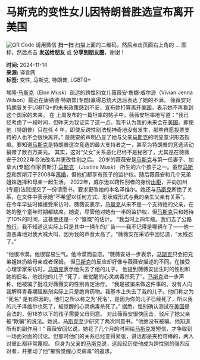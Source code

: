 # 马斯克的变性女儿因特朗普胜选宣布离开美国

![QR Code](https://chart.googleapis.com/chart?chs=280x280&cht=qr&choe=UTF-8&chl=http%3A%2F%2Fwww.vancouverren.com%2Fpda%2Fnews%2Fop%3Dview%2Fsid%3D1049106%2Fapp%3Dweixin%2Fruid%3D1%2Flang%3Dschinese.html) 请用微信 **扫一扫** 扫描上面的二维码，然后点击页面右上角的 ... 图标，然后点击 **发送给朋友** 或 **分享到朋友圈**，谢谢！

**时间:** 2024-11-14  
**来源:** 译言网  
**标签:** 变性, 马斯克, 特朗普, LGBTQ+

埃隆·[马斯克](News/tags/tag=%C2%ED%CB%B9%BF%CB/lang=schinese.html?utm_source=westca&utm_medium=tag&utm_campaign=news_extend)（Elon Musk）疏远的跨性别女儿薇薇安·詹娜·威尔逊（Vivian Jenna Wilson）最近在唐纳德·特朗普(专题)赢得总统大选后表达了她的不满。 薇薇安对特朗普关于LGBTQ+的未来政策感到不安，宣布她打算离开[美国](News/tags/tag=%C3%C0%B9%FA/lang=schinese.html?utm_source=westca&utm_medium=tag&utm_campaign=news_extend)，表示她不再看到这个国家的未来。 在 上周发布的一篇坦率的帖子中，薇薇安坦率地写道：“我已经考虑了一段时间，但昨天为我证实了这一点。我不认为我的未来会在[美国](News/tags/tag=%C3%C0%B9%FA/lang=schinese.html?utm_source=westca&utm_medium=tag&utm_campaign=news_extend)。即使他（特朗普）只在任 4 年，即使反跨性别法规神奇地没有发生，那些自愿投票支持的人也不会很快离开。” 薇薇安的声明凸显了她与父亲[马斯克](News/tags/tag=%C2%ED%CB%B9%BF%CB/lang=schinese.html?utm_source=westca&utm_medium=tag&utm_campaign=news_extend)的明显意识形态裂痕。要知道[马斯克](News/tags/tag=%C2%ED%CB%B9%BF%CB/lang=schinese.html?utm_source=westca&utm_medium=tag&utm_campaign=news_extend)是特朗普这次竞选的最大支持者之一，甚至为特朗普的竞选活动捐赠了数百万美元。 其实，这对“父女”关系恶化已经不是秘密了，尤其是在薇薇安于2022年合法改名并更改性别之后。 20岁的薇薇安是[马斯克](News/tags/tag=%C2%ED%CB%B9%BF%CB/lang=schinese.html?utm_source=westca&utm_medium=tag&utm_campaign=news_extend)与第一任妻子、加拿大(专题)作家贾斯汀·[马斯克](News/tags/tag=%C2%ED%CB%B9%BF%CB/lang=schinese.html?utm_source=westca&utm_medium=tag&utm_campaign=news_extend) （Justine Musk） 所生的六个孩子之一。虽然[马斯克](News/tags/tag=%C2%ED%CB%B9%BF%CB/lang=schinese.html?utm_source=westca&utm_medium=tag&utm_campaign=news_extend)和贾斯汀于2008年[离婚](News/tags/tag=%C0%EB%BB%E9/lang=schinese.html?utm_source=westca&utm_medium=tag&utm_campaign=news_extend)，但他们都享有孩子的监护权。随后薇薇安和几个兄弟姐妹选择和母亲一起生活。 2022年，威尔逊以跨性别者的身份[出柜](News/tags/tag=%B3%F6%B9%F1/lang=schinese.html?utm_source=westca&utm_medium=tag&utm_campaign=news_extend)，并向加州(专题)法院提交了一份请愿书，要求更改她的本名泽维尔。她还与[马斯克](News/tags/tag=%C2%ED%CB%B9%BF%CB/lang=schinese.html?utm_source=westca&utm_medium=tag&utm_campaign=news_extend)断绝了关系，在文件中表示她“不希望以任何方式、形状或形式与我的亲生父亲有关系”。 在今年早些时候接受采访时，薇薇安表示，[马斯克](News/tags/tag=%C2%ED%CB%B9%BF%CB/lang=schinese.html?utm_source=westca&utm_medium=tag&utm_campaign=news_extend)从来不是一个支持她的父亲，在她的整个童年时期都缺席。她说，尽管他对她有一半的监护权，但[马斯克](News/tags/tag=%C2%ED%CB%B9%BF%CB/lang=schinese.html?utm_source=westca&utm_medium=tag&utm_campaign=news_extend)只和她待了10%的时间，这甚至还是一个“慷慨”的估计。 “我当时上四年级。我们去了公路[旅行](News/tags/tag=%C2%C3%D0%D0/lang=schinese.html?utm_source=westca&utm_medium=tag&utm_campaign=news_extend)，我不知道这实际上只是其中一辆车的广告——我不记得是哪辆车了——他一直恶毒地对我大喊大叫，因为我的声音太高了。“薇薇安在采访中回忆道，“太残忍了。”

“他很冷漠。他很容易生气。他冷漠而自恋。“薇薇安进一步表示，[马斯克](News/tags/tag=%C2%ED%CB%B9%BF%CB/lang=schinese.html?utm_source=westca&utm_medium=tag&utm_campaign=news_extend)只会把兄弟姐妹扔给母亲或者保姆。 但[马斯克](News/tags/tag=%C2%ED%CB%B9%BF%CB/lang=schinese.html?utm_source=westca&utm_medium=tag&utm_campaign=news_extend)的反应却好像与薇薇安描述的不同。在接受心理学家采访时，[马斯克](News/tags/tag=%C2%ED%CB%B9%BF%CB/lang=schinese.html?utm_source=westca&utm_medium=tag&utm_campaign=news_extend)表示他失去了他的儿子。 他提到薇薇安出生时的性别和她的旧名，他说他的儿子 “死了，被觉醒的心灵病毒杀死了”。[马斯克](News/tags/tag=%C2%ED%CB%B9%BF%CB/lang=schinese.html?utm_source=westca&utm_medium=tag&utm_campaign=news_extend)进一步声称，他被骗了批准对薇薇安的性别肯定治疗。 “我是被骗来做这件事的。没有人向我解释青春期阻断剂实际上只是绝育药物。我基本上失去了我的儿子。他们称之为 “死名” 是有原因的。他们之所以称之为'死名'，是因为你的儿子已经死了，所以我的儿子泽维尔也死了，被觉醒的心灵病毒杀死了。” 据悉，性别确认测试在[美国](News/tags/tag=%C3%C0%B9%FA/lang=schinese.html?utm_source=westca&utm_medium=tag&utm_campaign=news_extend)是合法的，但18岁以下的孩子需要父母同意。 对此薇薇安很快回击，驳斥了她父亲被“欺骗”的说法。她说，[马斯克](News/tags/tag=%C2%ED%CB%B9%BF%CB/lang=schinese.html?utm_source=westca&utm_medium=tag&utm_campaign=news_extend)至少研究了两次同意书。“他绝没有被骗。他知道所有的副作用！” 薇薇安回忆说，她花了几个月的时间给[马斯克](News/tags/tag=%C2%ED%CB%B9%BF%CB/lang=schinese.html?utm_source=westca&utm_medium=tag&utm_campaign=news_extend)发短信，才争取到一场面对面的讨论。但那时他们的关系已经变得紧张，讲话都是夹枪带棒的，两人对彼此都非常蔑视。 但身为父亲的[马斯克](News/tags/tag=%C2%ED%CB%B9%BF%CB/lang=schinese.html?utm_source=westca&utm_medium=tag&utm_campaign=news_extend)说，这段经历使他成为跨性别的强烈反对者，并推动了他“摧毁觉醒心灵病毒”的追求。